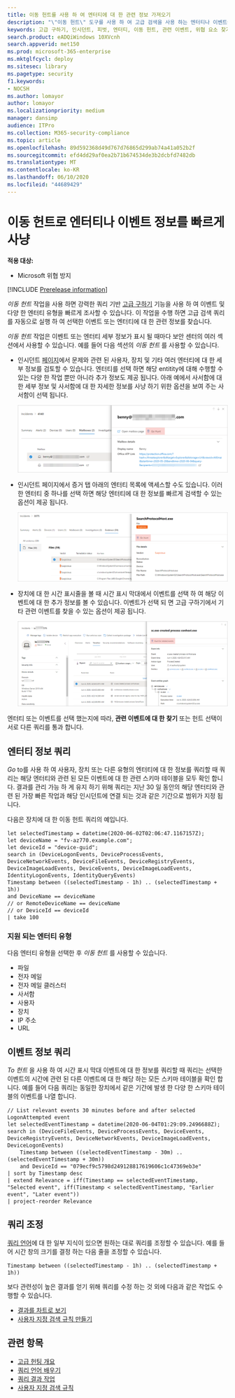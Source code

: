 ```yaml
---
title: 이동 헌트를 사용 하 여 엔터티에 대 한 관련 정보 가져오기
description: "\"이동 헌트\" 도구를 사용 하 여 고급 검색을 사용 하는 엔터티나 이벤트에 대 한 관련 정보를 빠르게 쿼리 하는 방법을 알아봅니다."
keywords: 고급 구하기, 인시던트, 피벗, 엔터티, 이동 헌트, 관련 이벤트, 위협 요소 찾기, 사이버 위협 구하기, 검색, 쿼리, 원격 분석, Microsoft 365, Microsoft Threat Protection
search.product: eADQiWindows 10XVcnh
search.appverid: met150
ms.prod: microsoft-365-enterprise
ms.mktglfcycl: deploy
ms.sitesec: library
ms.pagetype: security
f1.keywords:
- NOCSH
ms.author: lomayor
author: lomayor
ms.localizationpriority: medium
manager: dansimp
audience: ITPro
ms.collection: M365-security-compliance
ms.topic: article
ms.openlocfilehash: 89d592368d49d767d76865d299ab74a41a052b2f
ms.sourcegitcommit: efd4dd29af0ea2b71b674534de3b2dcbfd7482db
ms.translationtype: MT
ms.contentlocale: ko-KR
ms.lasthandoff: 06/10/2020
ms.locfileid: "44689429"
---
```

# <a name="quickly-hunt-for-entity-or-event-information-with-go-hunt"></a>이동 헌트로 엔터티나 이벤트 정보를 빠르게 사냥

**적용 대상:**
- Microsoft 위협 방지

[!INCLUDE [Prerelease information](../includes/prerelease.md)]

*이동 헌트* 작업을 사용 하면 강력한 쿼리 기반 [고급 구하기](advanced-hunting-overview.md) 기능을 사용 하 여 이벤트 및 다양 한 엔터티 유형을 빠르게 조사할 수 있습니다. 이 작업을 수행 하면 고급 검색 쿼리를 자동으로 실행 하 여 선택한 이벤트 또는 엔터티에 대 한 관련 정보를 찾습니다.

*이동 헌트* 작업은 이벤트 또는 엔터티 세부 정보가 표시 될 때마다 보안 센터의 여러 섹션에서 사용할 수 있습니다. 예를 들어 다음 섹션의 *이동 헌트* 를 사용할 수 있습니다.

- 인시던트 [페이지](investigate-incidents.md#incident-overview)에서 문제와 관련 된 사용자, 장치 및 기타 여러 엔터티에 대 한 세부 정보를 검토할 수 있습니다. 엔터티를 선택 하면 해당 entitity에 대해 수행할 수 있는 다양 한 작업 뿐만 아니라 추가 정보도 제공 됩니다. 아래 예에서 사서함에 대 한 세부 정보 및 사서함에 대 한 자세한 정보를 사냥 하기 위한 옵션을 보여 주는 사서함이 선택 됩니다.

    ![이동 헌트 옵션을 사용 하 여 사서함 세부 정보를 보여 주는 이미지](../../media/mtp-ah/go-hunt-email.png)

- 인시던트 페이지에서 증거 탭 아래의 엔터티 목록에 액세스할 수도 있습니다. 이러한 엔터티 중 하나를 선택 하면 해당 엔터티에 대 한 정보를 빠르게 검색할 수 있는 옵션이 제공 됩니다.

    ![증거 탭의 이동 헌트 옵션을 사용 하 여 선택한 파일을 보여 주는 이미지](../../media/mtp-ah/go-hunt-evidence-file.png)


- 장치에 대 한 시간 표시줄을 볼 때 시간 표시 막대에서 이벤트를 선택 하 여 해당 이벤트에 대 한 추가 정보를 볼 수 있습니다. 이벤트가 선택 되 면 고급 구하기에서 기타 관련 이벤트를 찾을 수 있는 옵션이 제공 됩니다.

    ![이동 헌트 옵션을 사용한 이벤트 세부 정보를 보여 주는 이미지](../../media/mtp-ah/go-hunt-event.png)

엔터티 또는 이벤트를 선택 했는지에 따라, **관련 이벤트에 대 한** **찾기** 또는 헌트 선택이 서로 다른 쿼리를 통과 합니다.

## <a name="query-for-entity-information"></a>엔터티 정보 쿼리
*Go* to를 사용 하 여 사용자, 장치 또는 다른 유형의 엔터티에 대 한 정보를 쿼리할 때 쿼리는 해당 엔터티와 관련 된 모든 이벤트에 대 한 관련 스키마 테이블을 모두 확인 합니다. 결과를 관리 가능 하 게 유지 하기 위해 쿼리는 지난 30 일 동안의 해당 엔터티와 관련 된 가장 빠른 작업과 해당 인시던트에 연결 되는 것과 같은 기간으로 범위가 지정 됩니다.

다음은 장치에 대 한 이동 헌트 쿼리의 예입니다.

```kusto
let selectedTimestamp = datetime(2020-06-02T02:06:47.1167157Z);
let deviceName = "fv-az770.example.com";
let deviceId = "device-guid";
search in (DeviceLogonEvents, DeviceProcessEvents, DeviceNetworkEvents, DeviceFileEvents, DeviceRegistryEvents, DeviceImageLoadEvents, DeviceEvents, DeviceImageLoadEvents, IdentityLogonEvents, IdentityQueryEvents)
Timestamp between ((selectedTimestamp - 1h) .. (selectedTimestamp + 1h))
and DeviceName == deviceName
// or RemoteDeviceName == deviceName
// or DeviceId == deviceId
| take 100
```
### <a name="supported-entity-types"></a>지원 되는 엔터티 유형
다음 엔터티 유형을 선택한 후 *이동 헌트* 를 사용할 수 있습니다.

- 파일
- 전자 메일
- 전자 메일 클러스터
- 사서함
- 사용자
- 장치
- IP 주소
- URL

## <a name="query-for-event-information"></a>이벤트 정보 쿼리
*To 헌트* 을 사용 하 여 시간 표시 막대 이벤트에 대 한 정보를 쿼리할 때 쿼리는 선택한 이벤트의 시간에 관련 된 다른 이벤트에 대 한 해당 하는 모든 스키마 테이블을 확인 합니다. 예를 들어 다음 쿼리는 동일한 장치에서 같은 기간에 발생 한 다양 한 스키마 테이블의 이벤트를 나열 합니다.

```kusto
// List relevant events 30 minutes before and after selected LogonAttempted event
let selectedEventTimestamp = datetime(2020-06-04T01:29:09.2496688Z);
search in (DeviceFileEvents, DeviceProcessEvents, DeviceEvents, DeviceRegistryEvents, DeviceNetworkEvents, DeviceImageLoadEvents, DeviceLogonEvents)
    Timestamp between ((selectedEventTimestamp - 30m) .. (selectedEventTimestamp + 30m))
    and DeviceId == "079ecf9c5798d249128817619606c1c47369eb3e"
| sort by Timestamp desc
| extend Relevance = iff(Timestamp == selectedEventTimestamp, "Selected event", iff(Timestamp < selectedEventTimestamp, "Earlier event", "Later event"))
| project-reorder Relevance
```

## <a name="adjust-the-query"></a>쿼리 조정
[쿼리 언어](advanced-hunting-query-language.md)에 대 한 일부 지식이 있으면 원하는 대로 쿼리를 조정할 수 있습니다. 예를 들어 시간 창의 크기를 결정 하는 다음 줄을 조정할 수 있습니다.

```kusto
Timestamp between ((selectedTimestamp - 1h) .. (selectedTimestamp + 1h))
```

보다 관련성이 높은 결과를 얻기 위해 쿼리를 수정 하는 것 외에 다음과 같은 작업도 수행할 수 있습니다.
- [결과를 차트로 보기](advanced-hunting-query-results.md#view-query-results-as-a-table-or-chart)
- [사용자 지정 검색 규칙 만들기](custom-detection-rules.md)

## <a name="related-topics"></a>관련 항목
- [고급 헌팅 개요](advanced-hunting-overview.md)
- [쿼리 언어 배우기](advanced-hunting-query-language.md)
- [쿼리 결과 작업](advanced-hunting-query-results.md)
- [사용자 지정 검색 규칙](custom-detection-rules.md)
